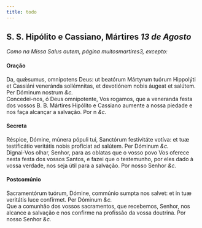 ```yaml
---
title: todo
---
```

<h2 class="text-center">S. S. Hipólito e Cassiano, Mártires <em>13 de Agosto</em></h2>

<em>Como na Missa Salus autem, página muitosmartires3, excepto:</em>

<h4 class="text-center">Oração</h4>
<div class="container-fluid">
<div class="row">
<div class="dropcap text-justify">
Da, quǽsumus, omnípotens Deus: ut beatórum Mártyrum tuórum Hippolýti et Cassiáni veneránda sollémnitas, et devotiónem nobis áugeat et salútem. Per Dóminum nostrum <em>&c.</em>
</div>
<div class="dropcap text-justify">
Concedei-nos, ó Deus omnipotente, Vos rogamos, que a veneranda festa dos vossos B. B. Mártires Hipólito e Cassiano aumente a nossa piedade e nos faça alcançar a salvação. Por n <em>&c.</em>
</div>
</div>
</div>

<h4 class="text-center">Secreta</h4>
<div class="container-fluid">
<div class="row">
<div class="dropcap text-justify">
Réspice, Dómine, múnera pópuli tui, Sanctórum festivitáte votíva: et tuæ testificátio veritátis nobis profíciat ad salútem. Per Dóminum <em>&c.</em>
</div>
<div class="dropcap text-justify">
Dignai-Vos olhar, Senhor, para as oblatas que o vosso povo Vos oferece nesta festa dos vossos Santos, e fazei que o testemunho, por eles dado à vossa verdade, nos seja útil para a salvação. Por nosso Senhor <em>&c.</em>
</div>
</div>
</div>

<h4 class="text-center">Postcomúnio</h4>
<div class="container-fluid">
<div class="row">
<div class="dropcap text-justify">
Sacramentórum tuórum, Dómine, commúnio sumpta nos salvet: et in tuæ veritátis luce confírmet. Per Dóminum <em>&c.</em>
</div>
<div class="dropcap text-justify">
Que a comunhão dos vossos sacramentos, que recebemos, Senhor, nos alcance a salvação e nos confirme na profissão da vossa doutrina. Por nosso Senhor <em>&c.</em>
</div>
</div>
</div>
